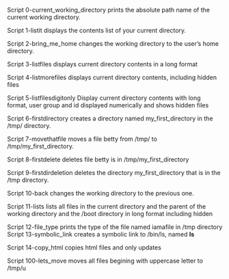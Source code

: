 Script 0-current_working_directory prints the absolute path name of the current working directory.

Script 1-listit displays the contents list of your current directory.

Script 2-bring_me_home changes the working directory to the user’s home directory.

Script 3-listfiles displays current directory contents in a long format

Script 4-listmorefiles displays current directory contents, including hidden files

Script 5-listfilesdigitonly Display current directory contents with long format, user group and id displayed numerically and shows hidden files

Script 6-firstdirectory creates a directory named my_first_directory in the /tmp/ directory.

Script 7-movethatfile moves a file betty from /tmp/ to /tmp/my_first_directory.

Script 8-firstdelete deletes file betty is in /tmp/my_first_directory

Script 9-firstdirdeletion deletes the directory my_first_directory that is in the /tmp directory.

Script 10-back changes the working directory to the previous one.

Script 11-lists lists all files in the current directory and the parent of the working directory and the /boot directory in long format including hidden

Script 12-file_type prints the type of the file named iamafile in /tmp directory 
Script 13-symbolic_link creates a symbolic link to /bin/ls, named __ls__

Script 14-copy_html copies html files and only updates

Script 100-lets_move moves all files begining with uppercase letter to /tmp/u
 
